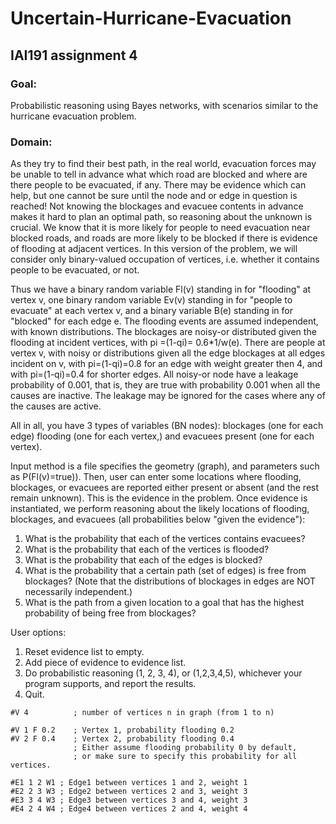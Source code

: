 # Uncertain-Hurricane-Evacuation
## IAI191 assignment 4
### Goal:
Probabilistic reasoning using Bayes networks, with scenarios similar to the hurricane evacuation problem.

### Domain:
 As they try to find their best path, in the real world, evacuation forces may be unable to tell in advance what which road are blocked and where are there people to be evacuated, if any. There may be evidence which can help, but one cannot be sure until the node and or edge in question is reached! Not knowing the blockages and evacuee contents in advance makes it hard to plan an optimal path, so reasoning about the unknown is crucial. We know that it is more likely for people to need evacuation near blocked roads, and roads are more likely to be blocked if there is evidence of flooding at adjacent vertices. In this version of the problem, we will consider only binary-valued occupation of vertices, i.e. whether it contains people to be evacuated, or not.

Thus we have a binary random variable Fl(v) standing in for "flooding" at vertex v, one binary random variable Ev(v) standing in for "people to evacuate" at each vertex v, and a binary variable B(e) standing in for "blocked" for each edge e. The flooding events are assumed independent, with known distributions. The blockages are noisy-or distributed given the flooding at incident vertices, with pi =(1-qi)= 0.6*1/w(e). There are people at vertex v, with noisy or distributions given all the edge blockages at all edges incident on v, with pi=(1-qi)=0.8 for an edge with weight greater then 4, and with pi=(1-qi)=0.4 for shorter edges. All noisy-or node have a leakage probability of 0.001, that is, they are true with probability 0.001 when all the causes are inactive. The leakage may be ignored for the cases where any of the causes are active.

All in all, you have 3 types of variables (BN nodes): blockages (one for each edge) flooding (one for each vertex,) and evacuees present (one for each vertex). 

Input method is a file specifies the geometry (graph), and parameters such as P(Fl(v)=true)). Then, user can enter some locations where flooding, blockages, or evacuees are reported either present or absent (and the rest remain unknown). This is the evidence in the problem. Once evidence is instantiated, we perform reasoning about the likely locations of flooding, blockages, and evacuees (all probabilities below "given the evidence"):
1. What is the probability that each of the vertices contains evacuees?
2. What is the probability that each of the vertices is flooded?
3. What is the probability that each of the edges is blocked?
4. What is the probability that a certain path (set of edges) is free from blockages? (Note that the distributions of blockages in edges are NOT necessarily independent.)
5. What is the path from a given location to a goal that has the highest probability of being free from blockages?

User options:
1. Reset evidence list to empty.
2. Add piece of evidence to evidence list.
3. Do probabilistic reasoning (1, 2, 3, 4), or (1,2,3,4,5), whichever your program supports, and report the results.
4. Quit. 

```
#V 4          ; number of vertices n in graph (from 1 to n)

#V 1 F 0.2    ; Vertex 1, probability flooding 0.2
#V 2 F 0.4    ; Vertex 2, probability flooding 0.4
              ; Either assume flooding probability 0 by default,
              ; or make sure to specify this probability for all vertices.

#E1 1 2 W1 ; Edge1 between vertices 1 and 2, weight 1
#E2 2 3 W3 ; Edge2 between vertices 2 and 3, weight 3
#E3 3 4 W3 ; Edge3 between vertices 3 and 4, weight 3
#E4 2 4 W4 ; Edge4 between vertices 2 and 4, weight 4
```
